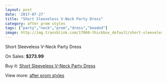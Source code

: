 ```yaml
---
layout: post
date: '2017-07-27'
title: "Short Sleeveless V-Neck Party Dress"
category: after prom styles
tags: ["party","neck","prom","dress","beaded"]
image: http://img.transblink.com/17860-thickbox_default/short-sleeveless-v-neck-party-dress.jpg
---
```

Short Sleeveless V-Neck Party Dress

On Sales: **$273.99**
<a href="https://www.transblink.com/en/after-prom-styles/5604-short-sleeveless-v-neck-party-dress.html"><amp-img layout="responsive" width="600" height="600" src="//img.transblink.com/17860-thickbox_default/short-sleeveless-v-neck-party-dress.jpg" alt="Short Sleeveless V-Neck Party Dress 0" /></a>
<a href="https://www.transblink.com/en/after-prom-styles/5604-short-sleeveless-v-neck-party-dress.html"><amp-img layout="responsive" width="600" height="600" src="//img.transblink.com/17861-thickbox_default/short-sleeveless-v-neck-party-dress.jpg" alt="Short Sleeveless V-Neck Party Dress 1" /></a>

Buy it: [Short Sleeveless V-Neck Party Dress](https://www.transblink.com/en/after-prom-styles/5604-short-sleeveless-v-neck-party-dress.html "Short Sleeveless V-Neck Party Dress")

View more: [after prom styles](https://www.transblink.com/en/55-after-prom-styles "after prom styles")